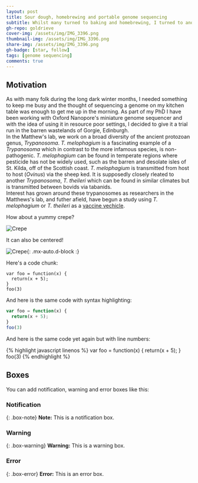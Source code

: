 ```yaml
---
layout: post
title: Sour dough, homebrewing and portable genome sequencing
subtitle: Whilst many turned to baking and homebrewing, I turned to another single celled Eukaryote to keep me entertained.
gh-repo: goldrieve
cover-img: /assets/img/IMG_3396.png
thumbnail-img: /assets/img/IMG_3396.png
share-img: /assets/img/IMG_3396.png
gh-badge: [star, follow]
tags: [genome sequencing]
comments: true
---
```


## Motivation

As with many folk during the long dark winter months, I needed something to keep me busy and the thought of sequencing a genome on my kitchen table was enough to get me up in the morning. As part of my PhD I have been working with Oxford Nanopore's miniature genome sequencer and with the idea of using it in resource poor settings, I decided to give it a trial run in the barren wastelands of Gorgie, Edinburgh.  
In the Matthew's lab, we work on a broad diversity of the ancient protozoan genus, _Trypanosoma_. _T. melophagium_ is a fascinating example of a _Trypanosoma_ which in contrast to the more infamous species, is non-pathogenic. _T. melophagium_ can be found in temperate regions where pesticide has not be widely used, such as the barren and desolate isles of St. Kilda, off of the Scottish coast. _T. melophagium_ is transmitted from host to host (_Ovinus_) via the sheep ked. It is supposedly closely rleated to another _Trypanosoma_, _T. theileri_ which can be found in similar climates but is transmitted between bovids via tabanids.  
Interest has grown around these trypanosomes as researchers in the Matthews's lab, and futher afield, have begun a study using _T. melophagium_ or _T. theileri_ as a [vaccine vechicle](https://roslintech.com/roslin-technologies-building-breakthrough-vaccine-vehicle-for-sheep-and-goats-using-trypanosomes/).

How about a yummy crepe?

![Crepe](https://s3-media3.fl.yelpcdn.com/bphoto/cQ1Yoa75m2yUFFbY2xwuqw/348s.jpg)

It can also be centered!

![Crepe](https://s3-media3.fl.yelpcdn.com/bphoto/cQ1Yoa75m2yUFFbY2xwuqw/348s.jpg){: .mx-auto.d-block :}

Here's a code chunk:

~~~
var foo = function(x) {
  return(x + 5);
}
foo(3)
~~~

And here is the same code with syntax highlighting:

```javascript
var foo = function(x) {
  return(x + 5);
}
foo(3)
```

And here is the same code yet again but with line numbers:

{% highlight javascript linenos %}
var foo = function(x) {
  return(x + 5);
}
foo(3)
{% endhighlight %}

## Boxes
You can add notification, warning and error boxes like this:

### Notification

{: .box-note}
**Note:** This is a notification box.

### Warning

{: .box-warning}
**Warning:** This is a warning box.

### Error

{: .box-error}
**Error:** This is an error box.

